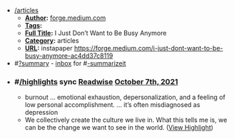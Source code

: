 - [/articles]()
    - **[Author]():** [forge.medium.com]()
    - **[Tags]():**
    - **[Full Title]():** I Just Don’t Want to Be Busy Anymore
    - **[Category]():** articles
    - **[URL]():** instapaper https://forge.medium.com/i-just-dont-want-to-be-busy-anymore-ac4dd37c8119
- #[?summary]() - [inbox]() for #[-summarizeit]()
- ### #[/highlights]() sync [Readwise]() [October 7th, 2021]()
    - burnout ... emotional exhaustion, depersonalization, and a feeling of low personal accomplishment. ... it’s often misdiagnosed as depression
    - We collectively create the culture we live in. What this tells me is, we can be the change we want to see in the world. ([View Highlight](https://instapaper.com/read/1449055506/17659329))
